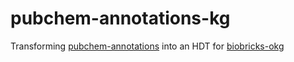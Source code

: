 # pubchem-annotations-kg
Transforming [pubchem-annotations](https://github.com/biobricks-ai/pubchem-annotations-kg) into an HDT for [biobricks-okg](https://github.com/biobricks-ai/biobricks-okg)
